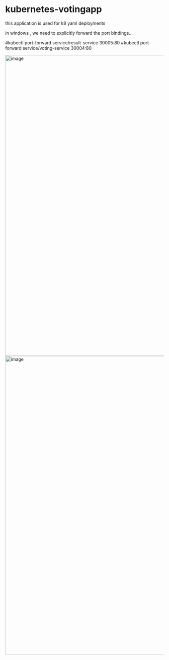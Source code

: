# kubernetes-votingapp

this application is used for k8 yaml deployments 

in windows , we need to explicitly forward the port bindings...

#kubectl port-forward service/result-service 30005:80
#kubectl port-forward service/voting-service 30004:80



<img width="956" alt="image" src="https://user-images.githubusercontent.com/13270041/196702065-0303b4ec-0aea-466e-9cd5-ed1cbe1773ce.png">



<img width="950" alt="image" src="https://user-images.githubusercontent.com/13270041/196702153-324f060f-cc82-4ce7-bd90-e056de98db1d.png">
